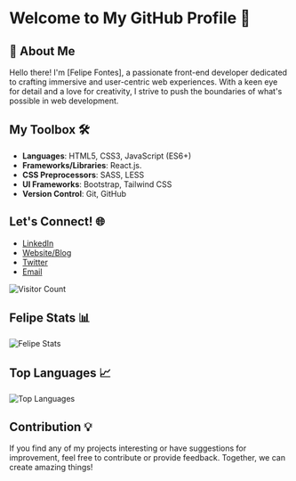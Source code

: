 # Welcome to My GitHub Profile 👋

## 🚀 About Me

Hello there! I'm [Felipe Fontes], a passionate front-end developer dedicated to crafting immersive and user-centric web experiences. With a keen eye for detail and a love for creativity, I strive to push the boundaries of what's possible in web development.

## My Toolbox 🛠️

- **Languages**: HTML5, CSS3, JavaScript (ES6+)
- **Frameworks/Libraries**: React.js.
- **CSS Preprocessors**: SASS, LESS
- **UI Frameworks**: Bootstrap, Tailwind CSS
- **Version Control**: Git, GitHub

## Let's Connect! 🌐

- [LinkedIn](https://www.linkedin.com/in/felipe-fontes-42a957281/)
- [Website/Blog](link_to_your_website_or_blog)
- [Twitter](link_to_your_twitter_profile)
- [Email](your_email_address)


![Visitor Count](https://profile-counter.glitch.me/{FelipeFontesLisboa}/count.svg)

## Felipe Stats 📊

![Felipe Stats](https://github-readme-stats.vercel.app/api?username=FelipeFontesLisboa&show_icons=true&theme=radical)

## Top Languages 📈

![Top Languages](https://github-readme-stats.vercel.app/api/top-langs/?username=FelipeFontesLisboa&layout=compact&theme=radical)

## Contribution 💡

If you find any of my projects interesting or have suggestions for improvement, feel free to contribute or provide feedback. Together, we can create amazing things!
